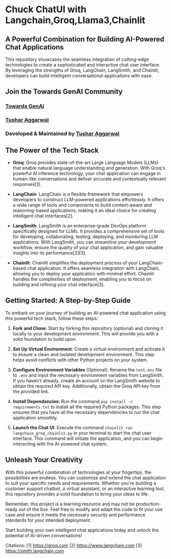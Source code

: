 # Chuck ChatUI with Langchain,Groq,Llama3,Chainlit
## A Powerful Combination for Building AI-Powered Chat Applications 


This repository showcases the seamless integration of cutting-edge technologies to create a sophisticated and interactive chat user interface. By leveraging the strengths of Groq, LangChain, LangSmith, and Chainlit, developers can build intelligent conversational applications with ease.

## Join the Towards GenAI Community 

### [Towards GenAI](https://medium.com/towards-genai)
### [Tushar Aggarwal](https://medium.com/@tushar_aggarwal)

### Developed & Maintained by [Tushar Aggarwal](https://www.linkedin.com/in/tusharaggarwalinseec/)

## The Power of the Tech Stack

- **Groq**: Groq provides state-of-the-art Large Language Models (LLMs) that enable natural language understanding and generation. With Groq's powerful AI inference technology, your chat application can engage in human-like conversations and deliver accurate and contextually relevant responses[1].

- **LangChain**: LangChain is a flexible framework that empowers developers to construct LLM-powered applications effortlessly. It offers a wide range of tools and components to build context-aware and reasoning-based applications, making it an ideal choice for creating intelligent chat interfaces[2].

- **LangSmith**: LangSmith is an enterprise-grade DevOps platform specifically designed for LLMs. It provides a comprehensive set of tools for developing, collaborating, testing, deploying, and monitoring LLM applications. With LangSmith, you can streamline your development workflow, ensure the quality of your chat application, and gain valuable insights into its performance[2][3].

- **Chainlit**: Chainlit simplifies the deployment process of your LangChain-based chat application. It offers seamless integration with LangChain, allowing you to deploy your application with minimal effort. Chainlit handles the complexities of deployment, enabling you to focus on building and refining your chat interface[3].

## Getting Started: A Step-by-Step Guide

To embark on your journey of building an AI-powered chat application using this powerful tech stack, follow these steps:

1. **Fork and Clone**: Start by forking this repository (optional) and cloning it locally to your development environment. This will provide you with a solid foundation to build upon.

2. **Set Up Virtual Environment**: Create a virtual environment and activate it to ensure a clean and isolated development environment. This step helps avoid conflicts with other Python projects on your system.

3. **Configure Environment Variables** (Optional): Rename the `test.env` file to `.env` and input the necessary environment variables from LangSmith. If you haven't already, create an account on the LangSmith website to obtain the required API key. Additionally, obtain the Groq API key from the provided link.

4. **Install Dependencies**: Run the command `pip install -r requirements.txt` to install all the required Python packages. This step ensures that you have all the necessary dependencies to run the chat application smoothly.

5. **Launch the Chat UI**: Execute the command `chainlit run langchain_groq_chainlit.py` in your terminal to start the chat user interface. This command will initiate the application, and you can begin interacting with the AI-powered chat system.

## Unleash Your Creativity

With this powerful combination of technologies at your fingertips, the possibilities are endless. You can customize and extend the chat application to suit your specific needs and requirements. Whether you're building a customer support chatbot, a virtual assistant, or an interactive learning tool, this repository provides a solid foundation to bring your ideas to life.

Remember, this project is a learning resource and may not be production-ready out of the box. Feel free to modify and adapt the code to fit your use case and ensure it meets the necessary security and performance standards for your intended deployment.



Start building your own intelligent chat applications today and unlock the potential of AI-driven conversations!

Citations:
[1] https://groq.com
[2] https://www.langchain.com
[3] https://smith.langchain.com